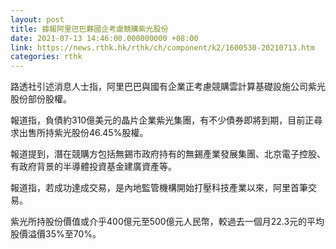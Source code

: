 ```yaml
---
layout: post
title: 據報阿里巴巴夥國企考慮競購紫光股份
date: 2021-07-13 14:46:00.000000000 +08:00
link: https://news.rthk.hk/rthk/ch/component/k2/1600530-20210713.htm
categories: rthk
---
```


路透社引述消息人士指，阿里巴巴與國有企業正考慮競購雲計算基礎設施公司紫光股份部份股權。

報道指，負債約310億美元的晶片企業紫光集團，有不少債券即將到期，目前正尋求出售所持紫光股份46.45%股權。

報道提到，潛在競購方包括無錫市政府持有的無錫產業發展集團、北京電子控股、有政府背景的半導體投資基金建廣資產等。

報道指，若成功達成交易，是內地監管機構開始打壓科技產業以來，阿里首筆交易。

紫光所持股份價值或介乎400億元至500億元人民幣，較過去一個月22.3元的平均股價溢價35%至70%。
